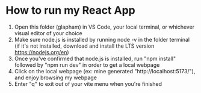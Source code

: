 # How to run my React App
1. Open this folder (glapham) in VS Code, your local terminal, or whichever visual editor of your choice
1. Make sure node.js is installed by running node -v in the folder terminal (if it's not installed, download and install the LTS version https://nodejs.org/en)
1. Once you've confirmed that node.js is installed, run "npm install" followed by "npm run dev" in order to get a local webpage
1. Click on the local webpage (ex: mine generated "http://localhost:5173/"), and enjoy browsing my webpage
1. Enter "q" to exit out of your vite menu when you're finished
